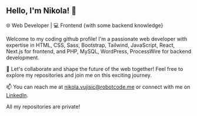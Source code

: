 ## Hello, I'm Nikola! 👋

🌐 Web Developer | 💻 Frontend {with some backend knowledge} 

Welcome to my coding github profile! I'm a passionate web developer with expertise in HTML, CSS, Sass, Bootstrap, Tailwind, JavaScript, React, Next.js for frontend, and PHP, MySQL, WordPress, ProcessWire for backend development.

💼 Let's collaborate and shape the future of the web together! Feel free to explore my repositories and join me on this exciting journey.

📫 You can reach me at nikola.vujisic@robotcode.me or connect with me on [LinkedIn](https://www.linkedin.com/in/nikola-vujisic).

All my repositories are private!
